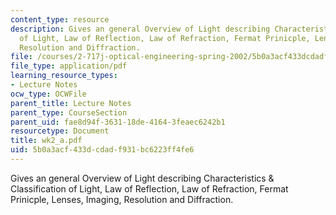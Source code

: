 ```yaml
---
content_type: resource
description: Gives an general Overview of Light describing Characteristics & Classification
  of Light, Law of Reflection, Law of Refraction, Fermat Prinicple, Lenses, Imaging,
  Resolution and Diffraction.
file: /courses/2-717j-optical-engineering-spring-2002/5b0a3acf433dcdadf931bc6223ff4fe6_wk2_a.pdf
file_type: application/pdf
learning_resource_types:
- Lecture Notes
ocw_type: OCWFile
parent_title: Lecture Notes
parent_type: CourseSection
parent_uid: fae8d94f-3631-18de-4164-3feaec6242b1
resourcetype: Document
title: wk2_a.pdf
uid: 5b0a3acf-433d-cdad-f931-bc6223ff4fe6
---
```

Gives an general Overview of Light describing Characteristics & Classification of Light, Law of Reflection, Law of Refraction, Fermat Prinicple, Lenses, Imaging, Resolution and Diffraction.

